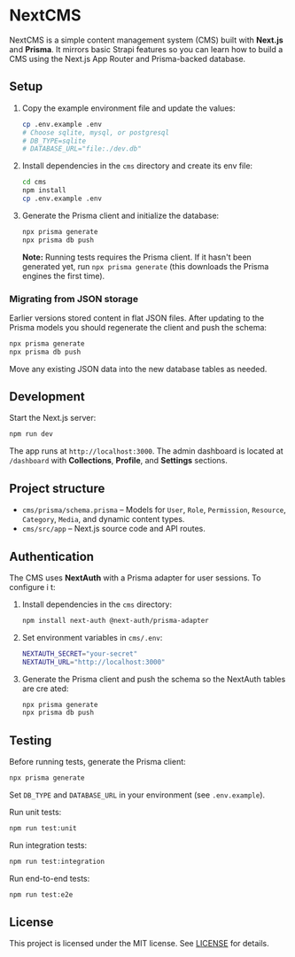 # NextCMS

NextCMS is a simple content management system (CMS) built with **Next.js** and **Prisma**. It mirrors basic Strapi features so you can learn how to build a CMS using the Next.js App Router and Prisma-backed database.

## Setup

1. Copy the example environment file and update the values:
   ```bash
   cp .env.example .env
   # Choose sqlite, mysql, or postgresql
   # DB_TYPE=sqlite
   # DATABASE_URL="file:./dev.db"
   ```
2. Install dependencies in the `cms` directory and create its env file:
   ```bash
   cd cms
   npm install
   cp .env.example .env
   ```
3. Generate the Prisma client and initialize the database:
   ```bash
   npx prisma generate
   npx prisma db push
   ```

   **Note:** Running tests requires the Prisma client. If it hasn't been generated yet, run `npx prisma generate` (this downloads the Prisma engines the first time).

### Migrating from JSON storage

Earlier versions stored content in flat JSON files. After updating to the Prisma models you should regenerate the client and push the schema:

```bash
npx prisma generate
npx prisma db push
```

Move any existing JSON data into the new database tables as needed.

## Development

Start the Next.js server:
```bash
npm run dev
```
The app runs at `http://localhost:3000`. The admin dashboard is located at `/dashboard` with **Collections**, **Profile**, and **Settings** sections.

## Project structure

- `cms/prisma/schema.prisma` – Models for `User`, `Role`, `Permission`, `Resource`, `Category`, `Media`, and dynamic content types.
- `cms/src/app` – Next.js source code and API routes.

## Authentication

The CMS uses **NextAuth** with a Prisma adapter for user sessions. To configure i
t:

1. Install dependencies in the `cms` directory:
   ```bash
   npm install next-auth @next-auth/prisma-adapter
   ```
2. Set environment variables in `cms/.env`:
   ```bash
   NEXTAUTH_SECRET="your-secret"
   NEXTAUTH_URL="http://localhost:3000"
   ```
3. Generate the Prisma client and push the schema so the NextAuth tables are cre
ated:
   ```bash
   npx prisma generate
   npx prisma db push
   ```

## Testing

Before running tests, generate the Prisma client:

```bash
npx prisma generate
```

Set `DB_TYPE` and `DATABASE_URL` in your environment (see `.env.example`).

Run unit tests:

```bash
npm run test:unit
```

Run integration tests:

```bash
npm run test:integration
```

Run end-to-end tests:

```bash
npm run test:e2e
```

## License

This project is licensed under the MIT license. See [LICENSE](LICENSE) for details.

